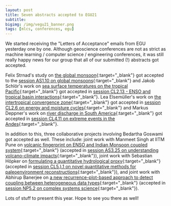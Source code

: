 ```yaml
---
layout: post
title: Seven abstracts accepted to EGU21
subtitle:
bigimg: /img/vegu21_banner.png
tags: [mlcs, conferences, egu]
---
```


We started receiving the "Letters of Acceptance" emails from EGU
yesterday one by one. Although geoscience conferences are not as strict
as machine learning / computer science / engineering conferences, it was
still really happy news for our group that all of our submitted (!)
abstracts got accepted.

Felix Strnad's study on [the global
monsoon](/files/strnad_felix_EGU21-3245.pdf){:target="_blank"} got
accepted to the [session AS1.10 on global
monsoons](https://meetingorganizer.copernicus.org/EGU21/session/40839){:target="_blank"}
and Jakob Schlör's work on [sea surface temperatures on the tropical
Pacific](/files/schloer_jakob_EGU21-12362.pdf){:target="_blank"} got
accepted in [session CL2.13 - ENSO and tropical basin
interactions](https://meetingorganizer.copernicus.org/EGU21/session/40677){:target="_blank"}.
Lea Elsemüller's work on [the intertropical convergence
zone](/files/elsemueller_lea_EGU21-8187.pdf){:target="_blank"} got
accepted in [session CL2.6 on energy and moisture
cycles](https://meetingorganizer.copernicus.org/EGU21/session/40788){:target="_blank"}
and Markus Deppner's work on [river discharge in South
America](/files/deppner_markus_EGU21-10383.pdf){:target="_blank"} got
accepted in [session CL4.11 on extreme events in the
Andes](https://meetingorganizer.copernicus.org/EGU21/session/40697){:target="_blank"}. 

In addition to this, three collaborative projects involving Bedartha
Goswami got accepted as well. These include: joint work with Manmeet
Singh at IITM Pune on [volcanic fingerprint on ENSO and Indian Monsoon
coupled system](/files/singh_manmeet_EGU21-9059.pdf){:target="_blank"}
(accepted in [session AS3.25 on understanding volcano-climate
impacts](https://meetingorganizer.copernicus.org/EGU21/session/40861){:target="_blank"}),
joint work with Sebastian Höpker on [formulating a quantitative
hydrological
proxy](files/hoepker_sebastian_EGU21-13057.pdf){:target="_blank"}
(accepted in [session CL5.).1 on novel quantitative methods for
paleoenvironment
reconstructions](https://meetingorganizer.copernicus.org/EGU21/session/40789){:target="_blank"}),
and joint work with Abhirup Banerjee on [a new recurrence-plot-based
approach to detect coupling between heterogeneous data
types](/files/banerjee_abhirup_EGU21-14831.pdf){:target="_blank"}
(accepted in [session NP5.2 on complex systems
science](https://meetingorganizer.copernicus.org/EGU21/session/39811){:target="_blank"}).

Lots of stuff to present this year. Hope to see you there as well!
